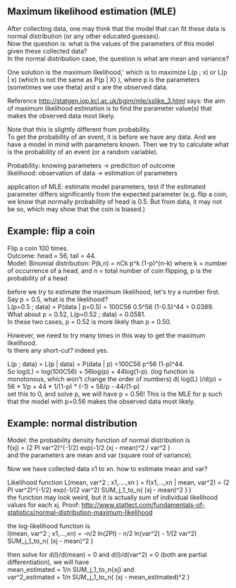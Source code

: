 Maximum likelihood estimation (MLE)
------------------

After collecting data, one may think that the model that can fit these data is normal distribution 
(or any other educated guesses).  
Now the question is: what is the values of the parameters of this model given these collected data?  
In the normal distribution case, the question is what are mean and variance?

One solution is the maximum likelihood,'
which is to maximize L(p ; x) or L(p | x) (which is not the same as P(p | X) ), where p is the parameters (sometimes we use theta) and x are the observed data.

Reference http://statgen.iop.kcl.ac.uk/bgim/mle/sslike_3.html says: 
the aim of maximum likelihood estimation is to find the parameter value(s) that
makes the observed data most likely.

Note that this is slightly different from probability.  
To get the probability of an event, it is before we have any data. 
And we have a model in mind with parameters known. 
Then we try to calculate what is the probability of an event (or a random variable).

Probability: knowing parameters -> prediction of outcome  
likelihood: observation of data -> estimation of parameters

application of MLE: estimate model parameters, 
test if the estimated parameter differs significantly from the expected parameter 
(e.g. flip a coin, we know that normally probability of head is 0.5. 
But from data, it may not be so, which may show that the coin is biased.)


Example: flip a coin
----------------------

Flip a coin 100 times.  
Outcome: head = 56, tail = 44.  
Model: Binomial distribution: P(k,n) = nCk p^k (1-p)^(n-k) 
where k = number of occurrence of a head, and n = total number of coin flipping, p is the probability of a head

before we try to estimate the maximum likelihood, let's try a number first.  
Say p = 0.5, what is the likelihood?  
L(p=0.5 ; data) = P(data | p=0.5) = 100C56 0.5^56 (1-0.5)^44 = 0.0389.  
What about p = 0.52, L(p=0.52 ; data) = 0.0581.  
In these two cases, p = 0.52 is more likely than p = 0.50.

However, we need to try many times in this way to get the maximum likelihood.  
Is there any short-cut? indeed yes.

L(p ; data) = L(p | data) = P(data | p) =100C56 p^56 (1-p)^44.  
So log(L) = log(100C56) + 56log(p) + 44log(1-p).  (log function is monotonous, which won't change the order of numbers)
d( log(L) )/d(p) = 56 * 1/p + 44 * 1/(1-p) * (-1) = 56/p - 44/(1-p)  
set this to 0, and solve p, we will have p = 0.56! 
This is the MLE for p such that the model with p=0.56 makes the observed data most likely.


Example: normal distribution
---------------------------

Model: the probability density function of normal distribution is  
f(xj) = (2 PI var^2)^(-1/2) exp(-1/2 (xj - mean)^2 / var^2 )  
and the parameters are mean and var (square root of variance).

Now we have collected data x1 to xn. how to estimate mean and var?

Likelihood function L(mean, var^2 ; x1,....,xn ) = f(x1,...,xn | mean, var^2) = (2 PI var^2)^(-1/2) exp(-1/(2 var^2) SUM_j_1_to_n{ (xj - mean)^2 } )  
the function may look weird, but it is actually sum of individual likelihood values for each xj. 
Proof: http://www.statlect.com/fundamentals-of-statistics/normal-distribution-maximum-likelihood

the log-likelihood function is   
l(mean, var^2 ; x1,...,xn) = -n/2 ln(2PI) - n/2 ln(var^2) - 1/(2 var^2) SUM_j_1_to_n{ (xj - mean)^2 }

then solve for d(l)/d(mean) = 0 and d(l)/d(var^2) = 0 (both are partial differentiation), we will have  
mean_estimated = 1/n SUM_j_1_to_n{xj} and   
var^2_estimated = 1/n SUM_j_1_to_n{ (xj - mean_estimated)^2 }
